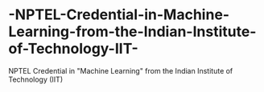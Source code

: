 # -NPTEL-Credential-in-Machine-Learning-from-the-Indian-Institute-of-Technology-IIT-
 NPTEL Credential in "Machine Learning" from the Indian Institute of Technology (IIT)
